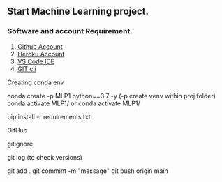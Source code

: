 ## Start Machine Learning project.

### Software and account Requirement.

1. [Github Account](https://github.com)
2. [Heroku Account](https://dashboard.heroku.com/login)
3. [VS Code IDE](https://code.visualstudio.com/download)
4. [GIT cli](https://git-scm.com/downloads)


Creating conda env

conda create -p MLP1 python==3.7 -y (-p create venv within proj folder)
conda activate MLP1/ or conda activate MLP1/

pip install -r requirements.txt





GitHub

gitignore

git log (to check versions)

git add .
git commint -m "message"
git push origin main